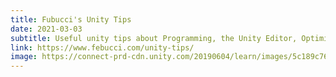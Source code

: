 ```yaml
---
title: Fubucci's Unity Tips
date: 2021-03-03
subtitle: Useful unity tips about Programming, the Unity Editor, Optimization, Games and way more!
link: https://www.febucci.com/unity-tips/
image: https://connect-prd-cdn.unity.com/20190604/learn/images/5c189c76-fa12-42d2-8cbb-f3d18058b04a_Screen_Shot_2019_06_04_at_12.34.41_PM.png
---
```

